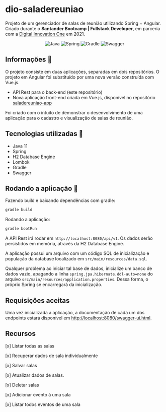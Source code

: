 # dio-saladereuniao

Projeto de um gerenciador de salas de reunião utilizando Spring + Angular.
Criado durante o **Santander Bootcamp | Fullstack Developer**, em parceria com a [Digital Innovation One](https://web.digitalinnovation.one/) em 2021.

<div display="inline-block" align="center">

![Java](https://img.shields.io/badge/java-%23ED8B00.svg?style=for-the-badge&logo=java&logoColor=white)
![Spring](https://img.shields.io/badge/spring-%236DB33F.svg?style=for-the-badge&logo=spring&logoColor=white)
![Gradle](https://img.shields.io/badge/Gradle-02303A.svg?style=for-the-badge&logo=Gradle&logoColor=white)
![Swagger](https://img.shields.io/badge/-Swagger-%23Clojure?style=for-the-badge&logo=swagger&logoColor=white)

</div>


## Informações 📢

O projeto consiste em duas aplicações, separadas em dois repositórios. O projeto em Angular foi substituído por uma nova versão construída com Vue.js.

- API Rest para o back-end (este repositório)
- Nova aplicação front-end criada em Vue.js, disponível no repositório [saladereuniao-app](https://github.com/flwedu/saladereuniao-app)

Foi criado com o intuito de demonstrar o desenvolvimento de uma aplicação para o cadastro e visualização de salas de reunião.

## Tecnologias utilizadas 🔧

- Java 11
- Spring
- H2 Database Engine
- Lombok
- Gradle
- Swagger

## Rodando a aplicação 🚀

Fazendo build e baixando dependências com gradle:

```bash
gradle build
```

Rodando a aplicação:

```bash
gradle bootRun
```

A API Rest irá rodar em `http://localhost:8080/api/v1`. Os dados serão persistidos em memória, através da H2 Database Engine.

A aplicação possui um arquivo com um código SQL de inicialização e população da database localizado
em `src/main/resources/data.sql`.

Qualquer problema ao iniciar tal base de dados, inicialize um banco de dados vazio, apagando a linha
`spring.jpa.hibernate.ddl-auto=none` do arquivo `src/main/resources/application.properties`. Dessa forma, o próprio Spring
se encarregará da inicialização.

## Requisições aceitas

Uma vez inicializada a aplicação, a documentação de cada um dos endpoints estará disponível em [http://localhost:8080/swagger-ui.html](http://localhost:8080/swagger-ui.html).

## Recursos

[x] Listar todas as salas

[x] Recuperar dados de sala individualmente

[x] Salvar salas

[x] Atualizar dados de salas.

[x] Deletar salas

[x] Adicionar evento à uma sala

[x] Listar todos eventos de uma sala
